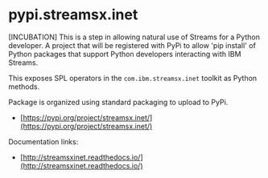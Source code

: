 # pypi.streamsx.inet
[INCUBATION] This is a step in allowing natural use of Streams for a Python developer. A project that will be registered with PyPi to allow 'pip install' of Python packages that support Python developers interacting with IBM Streams.

This exposes SPL operators in the `com.ibm.streamsx.inet` toolkit as Python methods.

Package is organized using standard packaging to upload to PyPi.
* [https://pypi.org/project/streamsx.inet/](https://pypi.org/project/streamsx.inet/)

Documentation links:
* [http://streamsxinet.readthedocs.io/](http://streamsxinet.readthedocs.io/)
